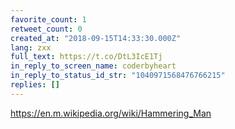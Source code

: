 ```yaml
---
favorite_count: 1
retweet_count: 0
created_at: "2018-09-15T14:33:30.000Z"
lang: zxx
full_text: https://t.co/DtL3IcE1Tj
in_reply_to_screen_name: coderbyheart
in_reply_to_status_id_str: "1040971568476766215"
replies: []
---
```


<https://en.m.wikipedia.org/wiki/Hammering_Man>
